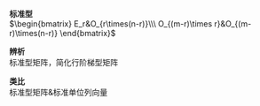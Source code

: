 **标准型**  
 $\begin{bmatrix}  
E_r&O_{r\times(n-r)}\\\  
O_{(m-r)\times r}&O_{(m-r)\times(n-r)}  
\end{bmatrix}$  
  
**辨析**  
标准型矩阵，简化行阶梯型矩阵  
  
**类比**  
标准型矩阵&标准单位列向量  
